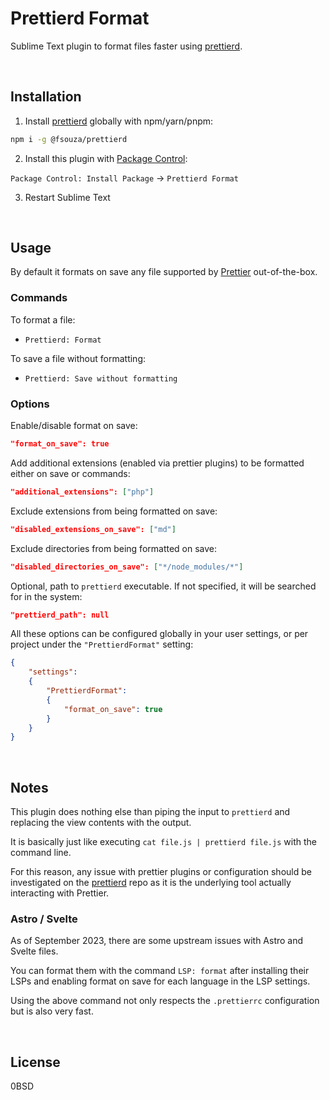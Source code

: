 # Prettierd Format

Sublime Text plugin to format files faster using [prettierd](https://github.com/fsouza/prettierd).

<br />

## Installation

1. Install [prettierd](https://github.com/fsouza/prettierd) globally with npm/yarn/pnpm:

```sh
npm i -g @fsouza/prettierd
```

2. Install this plugin with [Package Control](https://packagecontrol.io/packages/Prettierd%20Formatter):

`Package Control: Install Package` → `Prettierd Format`

3. Restart Sublime Text

<br />

## Usage

By default it formats on save any file supported by [Prettier](https://prettier.io/docs/en/) out-of-the-box.

### Commands

To format a file:

- `Prettierd: Format`

To save a file without formatting:

- `Prettierd: Save without formatting`

### Options

Enable/disable format on save:

```json
"format_on_save": true
```

Add additional extensions (enabled via prettier plugins) to be formatted either on save or commands:

```json
"additional_extensions": ["php"]
```

Exclude extensions from being formatted on save:

```json
"disabled_extensions_on_save": ["md"]
```

Exclude directories from being formatted on save:

```json
"disabled_directories_on_save": ["*/node_modules/*"]
```

Optional, path to `prettierd` executable. If not specified, it will be searched for in the system:

```json
"prettierd_path": null
```

All these options can be configured globally in your user settings, or per project under the `"PrettierdFormat"` setting:

```json
{
    "settings":
    {
        "PrettierdFormat":
        {
            "format_on_save": true
        }
    }
}
```

<br />

## Notes

This plugin does nothing else than piping the input to `prettierd` and replacing the view contents with the output.

It is basically just like executing `cat file.js | prettierd file.js` with the command line.

For this reason, any issue with prettier plugins or configuration should be investigated on the [prettierd](https://github.com/fsouza/prettierd) repo as it is the underlying tool actually interacting with Prettier.

### Astro / Svelte

As of September 2023, there are some upstream issues with Astro and Svelte files.

You can format them with the command `LSP: format` after installing their LSPs and enabling format on save for each language in the LSP settings.

Using the above command not only respects the `.prettierrc` configuration but is also very fast.

<br />

## License

0BSD
